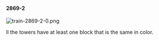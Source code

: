 #### 2869-2
![train-2869-2-0.png](https://github.com/lil-lab/nlvr/raw/master/nlvr/train/images/1/train-2869-2-0.png "train-2869-2-0.png")

ll the towers have at least one block that is the same in color.